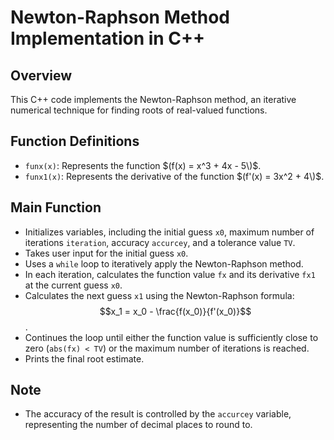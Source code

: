 # Newton-Raphson Method Implementation in C++

## Overview
This C++ code implements the Newton-Raphson method, an iterative numerical technique for finding roots of real-valued functions.

## Function Definitions
- `funx(x)`: Represents the function $(f(x) = x^3 + 4x - 5\)$.
- `funx1(x)`: Represents the derivative of the function $(f'(x) = 3x^2 + 4\)$.

## Main Function
- Initializes variables, including the initial guess `x0`, maximum number of iterations `iteration`, accuracy `accurcey`, and a tolerance value `TV`.
- Takes user input for the initial guess `x0`.
- Uses a `while` loop to iteratively apply the Newton-Raphson method.
- In each iteration, calculates the function value `fx` and its derivative `fx1` at the current guess `x0`.
- Calculates the next guess `x1` using the Newton-Raphson formula:
$$x_1 = x_0 - \frac{f(x_0)}{f'(x_0)}$$.
- Continues the loop until either the function value is sufficiently close to zero (`abs(fx) < TV`) or the maximum number of iterations is reached.
- Prints the final root estimate.

## Note
- The accuracy of the result is controlled by the `accurcey` variable, representing the number of decimal places to round to.

